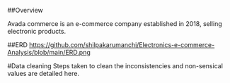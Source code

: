 
##Overview

Avada commerce is an e-commerce company established in 2018, selling electronic products.

##ERD
https://github.com/shilpakarumanchi/Electronics-e-commerce-Analysis/blob/main/ERD.png

#Data cleaning
Steps taken to clean the inconsistencies and non-sensical values are detailed here.

